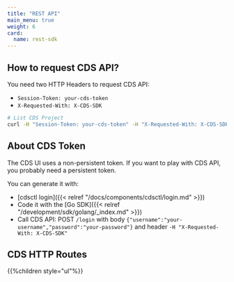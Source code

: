 ```yaml
---
title: "REST API"
main_menu: true
weight: 6
card: 
  name: rest-sdk
---
```


## How to request CDS API?

You need two HTTP Headers to request CDS API:

- `Session-Token: your-cds-token`
- `X-Requested-With: X-CDS-SDK`

```bash
# List CDS Project
curl -H "Session-Token: your-cds-token" -H "X-Requested-With: X-CDS-SDK" https://your-cds-api/project
```

## About CDS Token

The CDS UI uses a non-persistent token. If you want to play with CDS API, you probably need a persistent token.

You can generate it with:

- [cdsctl login]({{< relref "/docs/components/cdsctl/login.md" >}})
- Code it with the [Go SDK]({{< relref "/development/sdk/golang/_index.md" >}})
- Call CDS API: POST `/login` with body `{"username":"your-username","password":"your-password"}` and header `-H "X-Requested-With: X-CDS-SDK"`

## CDS HTTP Routes

{{%children style="ul"%}}
